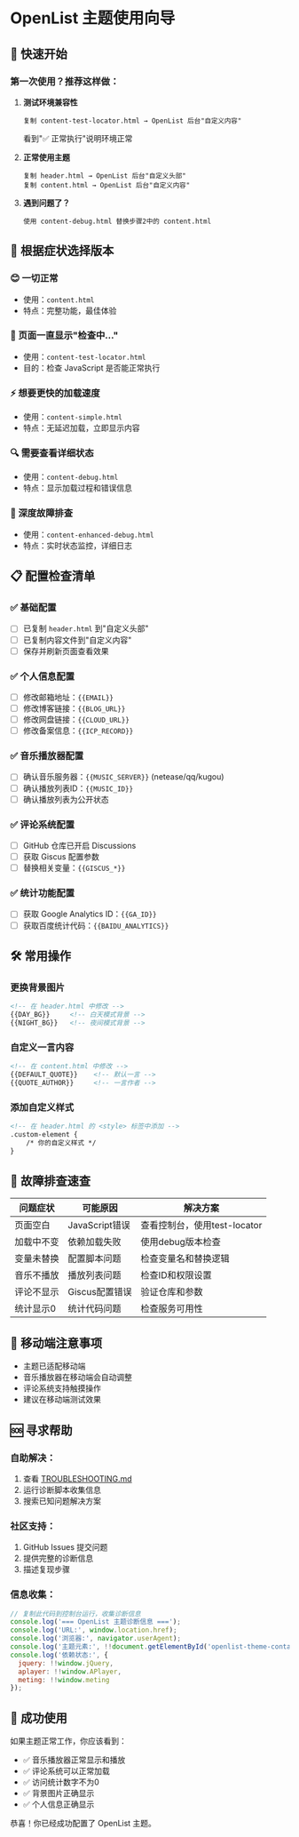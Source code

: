 # OpenList 主题使用向导

## 🚀 快速开始

### 第一次使用？推荐这样做：

1. **测试环境兼容性**
   ```
   复制 content-test-locator.html → OpenList 后台"自定义内容"
   ```
   看到"✅ 正常执行"说明环境正常

2. **正常使用主题**
   ```
   复制 header.html → OpenList 后台"自定义头部"
   复制 content.html → OpenList 后台"自定义内容"
   ```

3. **遇到问题了？**
   ```
   使用 content-debug.html 替换步骤2中的 content.html
   ```

## 🎯 根据症状选择版本

### 😊 一切正常
- 使用：`content.html`
- 特点：完整功能，最佳体验

### 🔄 页面一直显示"检查中..."
- 使用：`content-test-locator.html`
- 目的：检查 JavaScript 是否能正常执行

### ⚡ 想要更快的加载速度
- 使用：`content-simple.html`
- 特点：无延迟加载，立即显示内容

### 🔍 需要查看详细状态
- 使用：`content-debug.html`
- 特点：显示加载过程和错误信息

### 🔧 深度故障排查
- 使用：`content-enhanced-debug.html`
- 特点：实时状态监控，详细日志

## 📋 配置检查清单

### ✅ 基础配置
- [ ] 已复制 `header.html` 到"自定义头部"
- [ ] 已复制内容文件到"自定义内容"
- [ ] 保存并刷新页面查看效果

### ✅ 个人信息配置
- [ ] 修改邮箱地址：`{{EMAIL}}`
- [ ] 修改博客链接：`{{BLOG_URL}}`
- [ ] 修改网盘链接：`{{CLOUD_URL}}`
- [ ] 修改备案信息：`{{ICP_RECORD}}`

### ✅ 音乐播放器配置
- [ ] 确认音乐服务器：`{{MUSIC_SERVER}}` (netease/qq/kugou)
- [ ] 确认播放列表ID：`{{MUSIC_ID}}`
- [ ] 确认播放列表为公开状态

### ✅ 评论系统配置
- [ ] GitHub 仓库已开启 Discussions
- [ ] 获取 Giscus 配置参数
- [ ] 替换相关变量：`{{GISCUS_*}}`

### ✅ 统计功能配置
- [ ] 获取 Google Analytics ID：`{{GA_ID}}`
- [ ] 获取百度统计代码：`{{BAIDU_ANALYTICS}}`

## 🛠️ 常用操作

### 更换背景图片
```html
<!-- 在 header.html 中修改 -->
{{DAY_BG}}     <!-- 白天模式背景 -->
{{NIGHT_BG}}   <!-- 夜间模式背景 -->
```

### 自定义一言内容
```html
<!-- 在 content.html 中修改 -->
{{DEFAULT_QUOTE}}    <!-- 默认一言 -->
{{QUOTE_AUTHOR}}     <!-- 一言作者 -->
```

### 添加自定义样式
```html
<!-- 在 header.html 的 <style> 标签中添加 -->
.custom-element {
    /* 你的自定义样式 */
}
```

## 🔧 故障排查速查

| 问题症状 | 可能原因 | 解决方案 |
|----------|----------|----------|
| 页面空白 | JavaScript错误 | 查看控制台，使用test-locator |
| 加载中不变 | 依赖加载失败 | 使用debug版本检查 |
| 变量未替换 | 配置脚本问题 | 检查变量名和替换逻辑 |
| 音乐不播放 | 播放列表问题 | 检查ID和权限设置 |
| 评论不显示 | Giscus配置错误 | 验证仓库和参数 |
| 统计显示0 | 统计代码问题 | 检查服务可用性 |

## 📱 移动端注意事项

- 主题已适配移动端
- 音乐播放器在移动端会自动调整
- 评论系统支持触摸操作
- 建议在移动端测试效果

## 🆘 寻求帮助

### 自助解决：
1. 查看 [TROUBLESHOOTING.md](./TROUBLESHOOTING.md)
2. 运行诊断脚本收集信息
3. 搜索已知问题解决方案

### 社区支持：
1. GitHub Issues 提交问题
2. 提供完整的诊断信息
3. 描述复现步骤

### 信息收集：
```javascript
// 复制此代码到控制台运行，收集诊断信息
console.log('=== OpenList 主题诊断信息 ===');
console.log('URL:', window.location.href);
console.log('浏览器:', navigator.userAgent);
console.log('主题元素:', !!document.getElementById('openlist-theme-container'));
console.log('依赖状态:', {
  jquery: !!window.jQuery,
  aplayer: !!window.APlayer,
  meting: !!window.meting
});
```

## 🎉 成功使用

如果主题正常工作，你应该看到：
- ✅ 音乐播放器正常显示和播放
- ✅ 评论系统可以正常加载
- ✅ 访问统计数字不为0
- ✅ 背景图片正确显示
- ✅ 个人信息正确显示

恭喜！你已经成功配置了 OpenList 主题。
